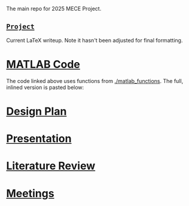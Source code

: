 The main repo for 2025 MECE Project.
<!-- {{{ Project -->
## [`Project`](./Project.pdf)
Current LaTeX writeup. Note it hasn't been adjusted for final formatting.
<!-- }}} -->
<!-- {{{ MATLAB Code -->
# [MATLAB Code](./flat_strip_setup.m)
The code linked above uses functions from [./matlab_functions](./matlab_functions). The full, inlined version is pasted below:
<!--INLINE:flat_strip_setup.m-->
<!-- }}} -->
<!-- {{{ Design Plan -->
# [Design Plan](https://docs.google.com/document/d/13tcJ5zGpxG1qnMD3emKxFI0-ayuOIjt_9a4OcLTsqQk/)
<!-- }}} -->
<!-- {{{ Presentation -->
# [Presentation](./presentation/PresentationDCU.pptx)
<!-- }}} -->
<!-- {{{ Literature Review -->
# [Literature Review](./literature_review/main.pdf)
<!-- }}} -->
<!-- {{{ Meetings -->
# [Meetings](./meetings/)
<!-- }}} -->
